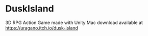 # DuskIsland
3D RPG Action Game made with Unity
Mac download available at https://uragano.itch.io/dusk-island
